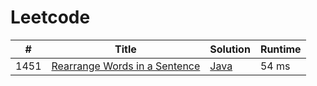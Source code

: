 # Leetcode

| # | Title | Solution | Runtime |
|---| ----- | -------- | ------- |
|1451|[ Rearrange Words in a Sentence](https://leetcode.com/problems/rearrange-words-in-a-sentence/)|[Java](./solutions/1451.%20Rearrange%20Words%20in%20a%20Sentence.java)|54 ms|
